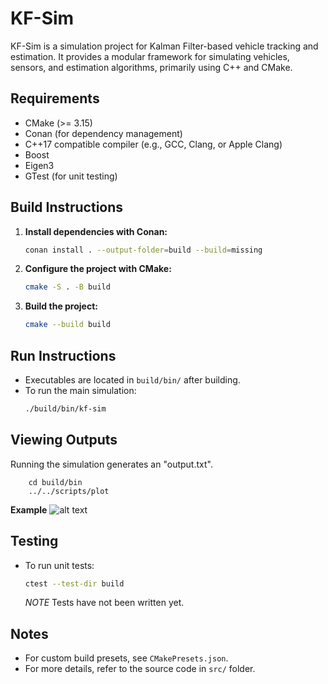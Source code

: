 # KF-Sim

KF-Sim is a simulation project for Kalman Filter-based vehicle tracking and estimation. It provides a modular framework for simulating vehicles, sensors, and estimation algorithms, primarily using C++ and CMake.

## Requirements
- CMake (>= 3.15)
- Conan (for dependency management)
- C++17 compatible compiler (e.g., GCC, Clang, or Apple Clang)
- Boost
- Eigen3
- GTest (for unit testing)

## Build Instructions
1. **Install dependencies with Conan:**
   ```sh
   conan install . --output-folder=build --build=missing
   ```
2. **Configure the project with CMake:**
   ```sh
   cmake -S . -B build
   ```
3. **Build the project:**
   ```sh
   cmake --build build
   ```

## Run Instructions
- Executables are located in `build/bin/` after building.
- To run the main simulation:
  ```sh
  ./build/bin/kf-sim
  ```

## Viewing Outputs 
Running the simulation generates an "output.txt".

```
    cd build/bin
    ../../scripts/plot
```
**Example**
![alt text](data/plot.svg)

## Testing
- To run unit tests:
  ```sh
  ctest --test-dir build
  ```
  *NOTE* Tests have not been written yet.

## Notes
- For custom build presets, see `CMakePresets.json`.
- For more details, refer to the source code in `src/` folder.
